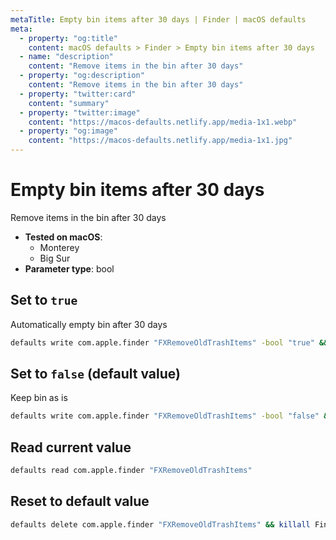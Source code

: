 ```yaml
---
metaTitle: Empty bin items after 30 days | Finder | macOS defaults
meta:
  - property: "og:title"
    content: macOS defaults > Finder > Empty bin items after 30 days
  - name: "description"
    content: "Remove items in the bin after 30 days"
  - property: "og:description"
    content: "Remove items in the bin after 30 days"
  - property: "twitter:card"
    content: "summary"
  - property: "twitter:image"
    content: "https://macos-defaults.netlify.app/media-1x1.webp"
  - property: "og:image"
    content: "https://macos-defaults.netlify.app/media-1x1.jpg"
---
```

# Empty bin items after 30 days

Remove items in the bin after 30 days

<!-- break lists -->

- **Tested on macOS**:
  * Monterey
  * Big Sur
- **Parameter type**: bool

## Set to `true`

Automatically empty bin after 30 days

```bash
defaults write com.apple.finder "FXRemoveOldTrashItems" -bool "true" && killall Finder
```

## Set to `false` (default value)

Keep bin as is

```bash
defaults write com.apple.finder "FXRemoveOldTrashItems" -bool "false" && killall Finder
```

## Read current value
```bash
defaults read com.apple.finder "FXRemoveOldTrashItems"
```

## Reset to default value
```bash
defaults delete com.apple.finder "FXRemoveOldTrashItems" && killall Finder
```
